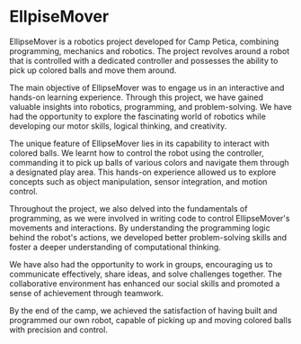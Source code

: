 # EllpiseMover
EllipseMover is a robotics project developed for Camp Petica, combining programming, mechanics and robotics. The project revolves around a robot that is controlled with a dedicated controller and possesses the  ability to pick up colored balls and move them around.

The main objective of EllipseMover was to engage us in an interactive and hands-on learning experience. Through this project, we have gained valuable insights into robotics, programming, and problem-solving. We have had the opportunity to explore the fascinating world of robotics while developing our motor skills, logical thinking, and creativity.

The unique feature of EllipseMover lies in its capability to interact with colored balls. We learnt how to control the robot using the controller, commanding it to pick up balls of various colors and navigate them through a designated play area. This hands-on experience allowed us to explore concepts such as object manipulation, sensor integration, and motion control.

Throughout the project, we also delved into the fundamentals of programming, as we were involved in writing code to control EllipseMover's movements and interactions. By understanding the programming logic behind the robot's actions, we developed better problem-solving skills and foster a deeper understanding of computational thinking.

We have also had the opportunity to work in groups, encouraging us to communicate effectively, share ideas, and solve challenges together. The collaborative environment has enhanced our social skills and promoted a sense of achievement through teamwork.

By the end of the camp, we achieved the satisfaction of having built and programmed our own robot, capable of picking up and moving colored balls with precision and control. 

